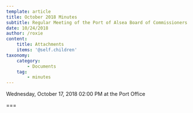 ```yaml
---
template: article
title: October 2018 Minutes
subtitle: Regular Meeting of the Port of Alsea Board of Commissioners
date: 10/24/2018
author: /roxie
content:
    title: Attachments
    items: '@self.children'
taxonomy:
    category: 
        - Documents
    tag: 
        - minutes
---
```


Wednesday, October 17, 2018 02:00 PM at the Port Office

===


